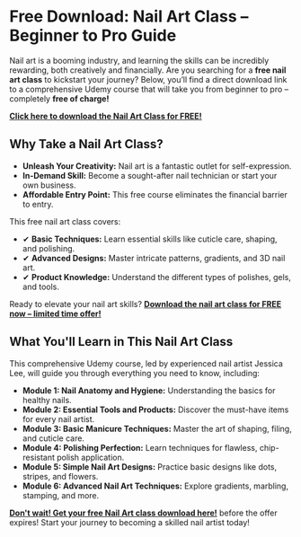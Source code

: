 # Free Download: Nail Art Class – Beginner to Pro Guide

Nail art is a booming industry, and learning the skills can be incredibly rewarding, both creatively and financially. Are you searching for a **free nail art class** to kickstart your journey? Below, you’ll find a direct download link to a comprehensive Udemy course that will take you from beginner to pro – completely **free of charge!**

[**Click here to download the Nail Art Class for FREE!**](https://udemywork.com/nail-art-class)

## Why Take a Nail Art Class?

*   **Unleash Your Creativity:** Nail art is a fantastic outlet for self-expression.
*   **In-Demand Skill:** Become a sought-after nail technician or start your own business.
*   **Affordable Entry Point:** This free course eliminates the financial barrier to entry.

This free nail art class covers:

*   ✔ **Basic Techniques:** Learn essential skills like cuticle care, shaping, and polishing.
*   ✔ **Advanced Designs:** Master intricate patterns, gradients, and 3D nail art.
*   ✔ **Product Knowledge:** Understand the different types of polishes, gels, and tools.

Ready to elevate your nail art skills? **[Download the nail art class for FREE now – limited time offer!](https://udemywork.com/nail-art-class)**

## What You'll Learn in This Nail Art Class

This comprehensive Udemy course, led by experienced nail artist Jessica Lee, will guide you through everything you need to know, including:

*   **Module 1: Nail Anatomy and Hygiene:** Understanding the basics for healthy nails.
*   **Module 2: Essential Tools and Products:** Discover the must-have items for every nail artist.
*   **Module 3: Basic Manicure Techniques:** Master the art of shaping, filing, and cuticle care.
*   **Module 4: Polishing Perfection:** Learn techniques for flawless, chip-resistant polish application.
*   **Module 5: Simple Nail Art Designs:** Practice basic designs like dots, stripes, and flowers.
*   **Module 6: Advanced Nail Art Techniques:** Explore gradients, marbling, stamping, and more.

[**Don't wait! Get your free Nail Art class download here!**](https://udemywork.com/nail-art-class) before the offer expires! Start your journey to becoming a skilled nail artist today!
